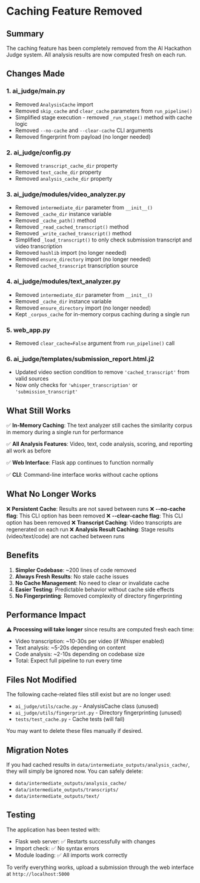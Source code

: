 # Caching Feature Removed

## Summary
The caching feature has been completely removed from the AI Hackathon Judge system. All analysis results are now computed fresh on each run.

## Changes Made

### 1. **ai_judge/main.py**
- Removed `AnalysisCache` import
- Removed `skip_cache` and `clear_cache` parameters from `run_pipeline()`
- Simplified stage execution - removed `_run_stage()` method with cache logic
- Removed `--no-cache` and `--clear-cache` CLI arguments
- Removed fingerprint from payload (no longer needed)

### 2. **ai_judge/config.py**
- Removed `transcript_cache_dir` property
- Removed `text_cache_dir` property
- Removed `analysis_cache_dir` property

### 3. **ai_judge/modules/video_analyzer.py**
- Removed `intermediate_dir` parameter from `__init__()`
- Removed `_cache_dir` instance variable
- Removed `_cache_path()` method
- Removed `_read_cached_transcript()` method
- Removed `_write_cached_transcript()` method
- Simplified `_load_transcript()` to only check submission transcript and video transcription
- Removed `hashlib` import (no longer needed)
- Removed `ensure_directory` import (no longer needed)
- Removed `cached_transcript` transcription source

### 4. **ai_judge/modules/text_analyzer.py**
- Removed `intermediate_dir` parameter from `__init__()`
- Removed `_cache_dir` instance variable
- Removed `ensure_directory` import (no longer needed)
- Kept `_corpus_cache` for in-memory corpus caching during a single run

### 5. **web_app.py**
- Removed `clear_cache=False` argument from `run_pipeline()` call

### 6. **ai_judge/templates/submission_report.html.j2**
- Updated video section condition to remove `'cached_transcript'` from valid sources
- Now only checks for `'whisper_transcription'` or `'submission_transcript'`

## What Still Works

✅ **In-Memory Caching**: The text analyzer still caches the similarity corpus in memory during a single run for performance

✅ **All Analysis Features**: Video, text, code analysis, scoring, and reporting all work as before

✅ **Web Interface**: Flask app continues to function normally

✅ **CLI**: Command-line interface works without cache options

## What No Longer Works

❌ **Persistent Cache**: Results are not saved between runs
❌ **--no-cache flag**: This CLI option has been removed
❌ **--clear-cache flag**: This CLI option has been removed
❌ **Transcript Caching**: Video transcripts are regenerated on each run
❌ **Analysis Result Caching**: Stage results (video/text/code) are not cached between runs

## Benefits

1. **Simpler Codebase**: ~200 lines of code removed
2. **Always Fresh Results**: No stale cache issues
3. **No Cache Management**: No need to clear or invalidate cache
4. **Easier Testing**: Predictable behavior without cache side effects
5. **No Fingerprinting**: Removed complexity of directory fingerprinting

## Performance Impact

⚠️ **Processing will take longer** since results are computed fresh each time:
- Video transcription: ~10-30s per video (if Whisper enabled)
- Text analysis: ~5-20s depending on content
- Code analysis: ~2-10s depending on codebase size
- Total: Expect full pipeline to run every time

## Files Not Modified

The following cache-related files still exist but are no longer used:
- `ai_judge/utils/cache.py` - AnalysisCache class (unused)
- `ai_judge/utils/fingerprint.py` - Directory fingerprinting (unused)
- `tests/test_cache.py` - Cache tests (will fail)

You may want to delete these files manually if desired.

## Migration Notes

If you had cached results in `data/intermediate_outputs/analysis_cache/`, they will simply be ignored now. You can safely delete:
- `data/intermediate_outputs/analysis_cache/`
- `data/intermediate_outputs/transcripts/`
- `data/intermediate_outputs/text/`

## Testing

The application has been tested with:
- Flask web server: ✅ Restarts successfully with changes
- Import check: ✅ No syntax errors
- Module loading: ✅ All imports work correctly

To verify everything works, upload a submission through the web interface at `http://localhost:5000`
